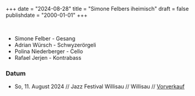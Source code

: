 +++
date = "2024-08-28"
title = "Simone Felbers iheimisch"
draft = false
publishdate = "2000-01-01"
+++

<br>

* Simone Felber - Gesang
* Adrian Würsch - Schwyzerörgeli
* Polina Niederberger - Cello
* Rafael Jerjen - Kontrabass

### Datum

* So, 11. August 2024 // Jazz Festival Willisau // Willisau // [Vorverkauf](https://www.jazzfestivalwillisau.ch/news/)
